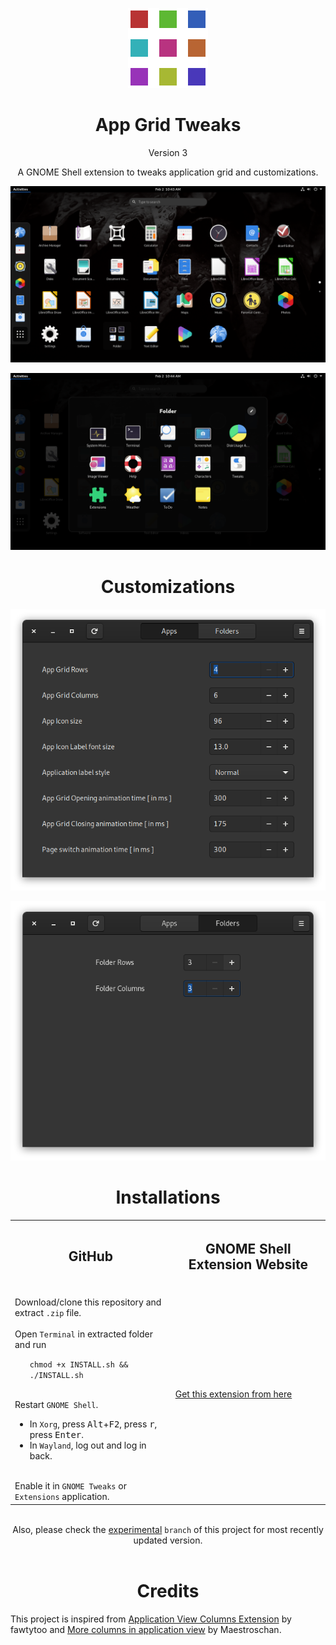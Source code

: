 <p align="center">
  <img src = /app-grid-tweaks@Selenium-H/eicon.png >
</p>

<h1 align="center">
  App Grid Tweaks
</h1>

<p align="center">
  Version 3
</p>

<p align="center">
  A GNOME Shell extension to tweaks application grid and customizations.
</p>

<p align="center">
  <img src = /Screenshots/Image_01.png >
</p>

<p align="center">
  <img src = /Screenshots/Image_02.png >
</p>

<h1 align="center">
  Customizations
</h1>

<p align="center">
  <img src = /Screenshots/Image_03.png >
</p>

<p align="center">
  <img src = /Screenshots/Image_04.png >
</p>

<h1 align="center">
  Installations
</h1>

<div align="center">
  <table>
    <tr>
      <th>
        <h2>GitHub</h2>
      </th>
      <th>
        <h2>GNOME Shell Extension Website</h2>
      </th>
    </tr>
    <tr>
      <td align="left">
        <br>Download/clone this repository and extract <code>.zip</code> file.<br>
        <br>Open <code>Terminal</code> in extracted folder and run<br>
        <ul>
          <code>chmod +x INSTALL.sh && ./INSTALL.sh</code>
        </ul>
        <br>Restart <code>GNOME Shell</code>.</br>
        <ul>
          <li>In <code>Xorg</code>, press <kbd>Alt</kbd>+<kbd>F2</kbd>, press <kbd>r</kbd>, press <kbd>Enter</kbd>.</li>
          <li>In <code>Wayland</code>, log out and log in back.</li>
        </ul>
        <br>Enable it in <code>GNOME Tweaks</code> or <code>Extensions</code> application.<br>
      </td>
      <td>
        <a href="https://extensions.gnome.org/extension/3997/app-grid-tweaks/">Get this extension from here</a> 
      </td>
    </tr>
  </table>
  <br>Also, please check the <a href="https://github.com/Selenium-H/App-Grid-Tweaks/tree/experimental">experimental</a> <code>branch</code> of this project for most recently updated version.<br><br>
</div>

<h1 align="center">
  Credits
</h1>

This project is inspired from
[Application View Columns Extension](https://extensions.gnome.org/extension/2159/application-view-columns/) by fawtytoo and
[More columns in application view](https://extensions.gnome.org/extension/1305/more-columns-in-applications-view/) by Maestroschan.

